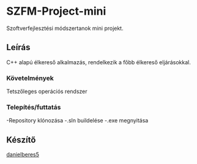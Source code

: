 # SZFM-Project-mini
Szoftverfejlesztési módszertanok mini projekt.

## Leírás
C++ alapú élkereső alkalmazás, rendelkezik a főbb élkereső eljárásokkal.

### Követelmények
Tetszőleges operációs rendszer

### Telepítés/futtatás
-Repository klónozása
-.sln buildelése
-.exe megnyitása

## Készítő
[danielberes5](https://github.com/danielberes5)
